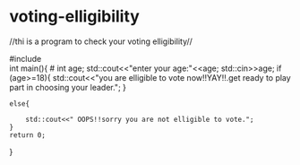 # voting-elligibility
//thi is a program to check your voting elligibility//

#include<iostream>	
int main(){
	#
	int  age;
	std::cout<<"enter your age:"<<age;
	std::cin>>age;
	if (age>=18){
				std::cout<<"you are elligible to vote now!!YAY!!.get ready to play part in choosing your leader."; 
	}
		
	else{
	
		std::cout<<" OOPS!!sorry you are not elligible to vote.";
	}
    return 0;		
		
}
